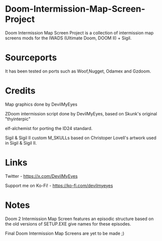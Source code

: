 # Doom-Intermission-Map-Screen-Project
Doom Intermission Map Screen Project is a collection of intermission map screens mods for the IWADS (Ultimate Doom, DOOM II) + Sigil.
# Sourceports
It has been tested on ports such as Woof,Nugget, Odamex and Gzdoom.
# Credits
Map graphics done by DevilMyEyes

ZDoom intermission script done by DevilMyEyes, based on Skunk's original "thyinterpic"

elf-alchemist for porting the ID24 standard.

Sigil & Sigil II custom M_SKULLs based on Christoper Lovell's artwork used in Sigil & Sigil II.

# Links
Twitter - https://x.com/DevilMyEyes

Support me on Ko-Fi! - https://ko-fi.com/devilmyeyes
# Notes
Doom 2 Intermission Map Screen features an episodic structure based on the old versions of SETUP.EXE give names for these episodes.

Final Doom Intermission Map Screens are yet to be made ;)
